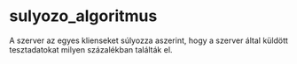 # sulyozo_algoritmus
A szerver az egyes klienseket súlyozza aszerint, hogy a szerver által küldött tesztadatokat milyen százalékban találták el.
